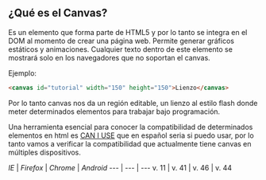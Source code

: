 ## ¿Qué es el Canvas?

Es un elemento que forma parte de HTML5 y por lo tanto se integra en el DOM al momento de crear una página web.
Permite generar gráficos estáticos y animaciones. Cualquier texto dentro de este elemento se mostrará solo en los navegadores que no soportan el canvas.

Ejemplo:

```html
<canvas id="tutorial" width="150" height="150">Lienzo</canvas>
```


Por lo tanto canvas nos da un región editable, un lienzo al estilo flash donde meter determinados elementos para trabajar bajo programación.

Una herramienta esencial para conocer la compatibilidad de determinados elementos en html es [CAN I USE](http://caniuse.com/) que en español seria si puedo usar, por lo tanto vamos a verificar la compatibilidad que actualmente tiene canvas en múltiples dispositivos.



*IE* | *Firefox* | *Chrome* | *Android*
--- | --- | ---
v. 11 | v. 41 | v. 46 | v. 44

